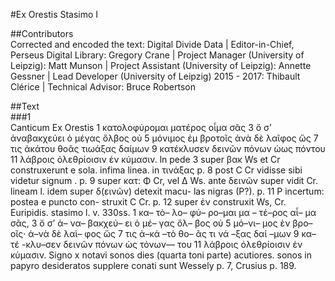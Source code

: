 #Ex Orestis Stasimo I  

##Contributors  
Corrected and encoded the text: Digital Divide Data | Editor-in-Chief, Perseus Digital Library: Gregory Crane | Project Manager (University of Leipzig): Matt Munson | Project Assistant (University of Leipzig): Annette Gessner | Lead Developer (University of Leipzig) 2015 - 2017: Thibault Clérice | Technical Advisor: Bruce Robertson  

##Text  
###1  
Canticum Ex Orestis 1 κατολοφύρομαι ματέρος οἷμα σᾶς 3 ὅ σ’ ἀναβακχεύει ὁ μέγας ὄλβος οὐ 5 μόνιμος ἐμ βροτοῖς ἀνὰ δὲ λαῖφος ὥς 7 τις ἀκάτου θοᾶς τιωάξας δαίμων 9 κατέκλυσεν δεινῶν πόνων ὡως πόντου 11 λάβροις ὀλεθρίοισιν ἐν κύμασιν. ln pede 3 super βακ Ws et Cr construxerunt e sola. infima linea. in τινάξας p. 8 post C Cr vidisse sibi videtur signum \. p. 9 super κατ: Φ Cr, vel Δ Ws. ante δεινῶν super vidit Cr. lineam l. idem super δ(εινῶν) detexit macu- las nigras (P?). p. 11 P incertum: postea e puncto con- struxit C Cr. p. 12 super ἐν construxit Ws, Cr. Euripidis. stasimo l. v. 330ss. 1 κα– τὸ– λο– φύ– ρο–μαι μα – τέ–ρος αἷ– μα σᾶς, 3 ὅ σ’ ἀ– να– βακχεύ– ει ὁ μέ– γας ὄλ– βος οὐ 5 μό–νι– μος ἑν βρο–οῖς· ἀ–νὰ δὲ λαὶ– φος ὥς 7 τις ἀ–κά –τὸ θο– ᾶς τι νά –ξας δαί –μων 9 κα– τέ -κλυ–σεν δεινῶν πόνων ὡς τόνων— του 11 λάβροις ὀλεθρίοισιν ἐν κύμασιν. Signo x notavi sonos dies (quarta toni parte) acutiores. sonos in papyro desideratos supplere conati sunt Wessely p. 7, Crusius p. 189.  
